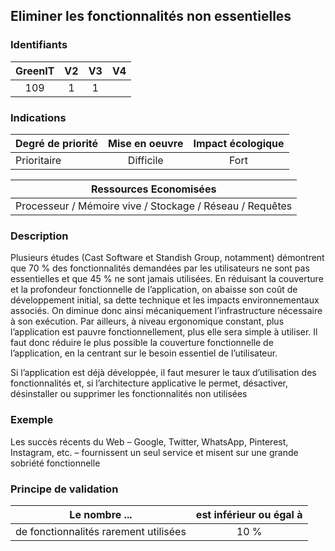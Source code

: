 ## Eliminer les fonctionnalités non essentielles

### Identifiants

| GreenIT |  V2  |  V3  |  V4  |
|:-------:|:----:|:----:|:----:|
|   109   | 1  | 1  |      |

### Indications

| Degré de priorité |      Mise en oeuvre       |  Impact écologique    | 
|-------------------|:-------------------------:|:---------------------:|
| Prioritaire       | Difficile                 | Fort                  | 

|Ressources Economisées                                      |
|:----------------------------------------------------------:|
|Processeur / Mémoire vive / Stockage / Réseau / Requêtes    |

### Description

Plusieurs études (Cast Software et Standish Group, notamment) démontrent que 70 % des fonctionnalités demandées par les utilisateurs
ne sont pas essentielles et que 45 % ne sont jamais utilisées. En réduisant la couverture et la profondeur fonctionnelle de 
l’application, on abaisse son coût de développement initial, sa dette technique et les impacts environnementaux associés. 
On diminue donc ainsi mécaniquement l’infrastructure nécessaire à son exécution. Par ailleurs, à niveau ergonomique constant,
plus l’application est pauvre fonctionnellement, plus elle sera simple à utiliser. Il faut donc réduire le plus possible la couverture fonctionnelle de l’application,
en la centrant sur le besoin essentiel de l’utilisateur.

Si l’application est déjà développée, il faut mesurer le taux d’utilisation des fonctionnalités et, si l’architecture applicative le permet,
désactiver, désinstaller ou supprimer les fonctionnalités non utilisées

### Exemple

Les succès récents du Web – Google, Twitter, WhatsApp, Pinterest, Instagram, etc. – fournissent un seul service et misent sur une grande sobriété fonctionnelle

### Principe de validation

| Le nombre ... |     est inférieur ou égal à   |  
|-------------------|:-------------------------:|
| de fonctionnalités rarement utilisées    |  10 % |
